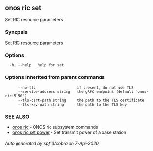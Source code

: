 ## onos ric set

Set RIC resource parameters

### Synopsis

Set RIC resource parameters

### Options

```
  -h, --help   help for set
```

### Options inherited from parent commands

```
      --no-tls                   if present, do not use TLS
      --service-address string   the gRPC endpoint (default "onos-ric:5150")
      --tls-cert-path string     the path to the TLS certificate
      --tls-key-path string      the path to the TLS key
```

### SEE ALSO

* [onos ric](onos_ric.md)	 - ONOS ric subsystem commands
* [onos ric set power](onos_ric_set_power.md)	 - Set transmit power of a base station

###### Auto generated by spf13/cobra on 7-Apr-2020
